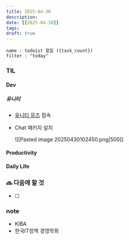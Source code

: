 ```yaml
---
title: 2025-04-30
description: 
date: [[2025-04-30]]
tags: 
draft: true
---
```


```todoist
name : todoist 할일 ({task_count})
filter : "today"
```

### TIL
#### Dev

##### 유니티
- [유니티 뮤즈](https://unity.com/kr/products/muse) 접속
- Chat 패키지 설치 

	![[Pasted image 20250430102450.png|500]]


#### Productivity

#### Daily Life

### 🔜 다음에 할 것
- [ ] 


### note
- KIBA
- 한국IT정책 경영학회
